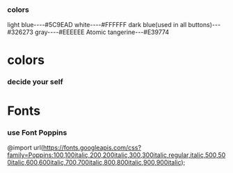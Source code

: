 ### colors
light blue----#5C9EAD
white----#FFFFFF
dark blue(used in all buttons)---#326273
gray----#EEEEEE
Atomic tangerine---#E39774

# colors


### decide your self


# Fonts

### use Font Poppins

@import url(https://fonts.googleapis.com/css?family=Poppins:100,100italic,200,200italic,300,300italic,regular,italic,500,500italic,600,600italic,700,700italic,800,800italic,900,900italic);
